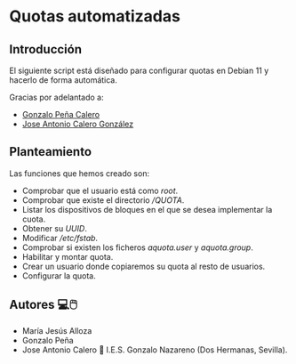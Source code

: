 # Quotas automatizadas

## Introducción
El siguiente script está diseñado para configurar quotas en Debian 11 y hacerlo
de forma automática. 

Gracias por adelantado a: 
* [Gonzalo Peña Calero](github.com/Gpc23)
* [Jose Antonio Calero González](github.com/joseantoniocgongalez)

## Planteamiento
Las funciones que hemos creado son:
* Comprobar que el usuario está como *root*.
* Comprobar que existe el directorio _/QUOTA_.
* Listar los dispositivos de bloques en el que se desea implementar la cuota.
* Obtener su _UUID_.
* Modificar _/etc/fstab_.
* Comprobar si existen los ficheros _aquota.user_ y _aquota.group_.
* Habilitar y montar quota.
* Crear un usuario donde copiaremos su quota al resto de usuarios.
* Configurar la quota.

## Autores :computer::computer_mouse:
* María Jesús Alloza
* Gonzalo Peña
* Jose Antonio Calero
:school: I.E.S. Gonzalo Nazareno (Dos Hermanas, Sevilla).
